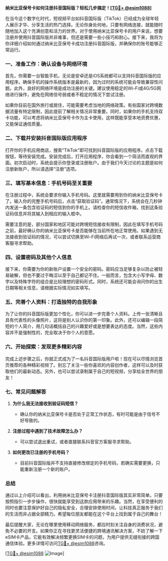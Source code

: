 **纳米比亚保号卡如何注册抖音国际版？轻松几步搞定！[[TG💪+ @esim1088](https://t.me/s/esim1088)]**

在当今这个数字化时代，短视频平台如抖音国际版（TikTok）已经成为全球年轻人展示才华、分享生活的热门选择。无论你身处何地，只要有网络连接，就能随时随地加入这个充满创意和活力的世界。对于使用纳米比亚保号卡的用户来说，想要注册并使用抖音国际版并非难事，但还是需要一些小技巧和耐心。接下来，我将为你详细介绍如何通过纳米比亚保号卡成功注册抖音国际版，并确保你的账号能够正常运行。

### 一、准备工作：确认设备与网络环境

首先，你需要一台智能手机，无论是安卓还是iOS系统都可以支持抖音国际版的应用程序。确保手机的操作系统版本是最新的，因为过时的系统可能会导致兼容性问题。此外，良好的网络环境是成功注册的关键。建议使用稳定的Wi-Fi或4G/5G网络进行操作，避免在网络信号弱或者不稳定的情况下尝试注册。

如果你目前在国外旅行或居住，可能需要考虑当地的网络政策。有些国家对跨境数据流量有特定限制，因此提前了解相关情况非常重要。同时，如果你的手机支持双卡功能，可以考虑将纳米比亚保号卡作为主卡使用，这样既能享受本地资费优惠，又能保证通信质量。

### 二、下载并安装抖音国际版应用程序

打开你的手机应用商店，搜索“TikTok”即可找到抖音国际版的应用程序。点击下载按钮，等待安装完成。安装完成后，打开应用程序，你会看到一个简洁而直观的界面。初次启动时，系统会提示你登录或注册账户。由于我们今天讨论的主题是如何注册新账户，所以请选择“注册”选项。

### 三、填写基本信息：手机号码至关重要

在注册过程中，系统会要求你输入手机号码。这里就需要用到你的纳米比亚保号卡了。输入你的完整手机号码后，点击“获取验证码”。通常情况下，系统会在几秒钟内发送一条包含验证码的短信到你的手机上。请检查你的短信收件箱，找到这条验证码信息并将其输入到相应的输入框中。

需要注意的是，部分国家和地区可能对跨境短信接收有限制，因此在填写手机号码之前，最好确认你的纳米比亚保号卡是否能够在当前所在地正常使用。如果遇到无法接收到验证码的情况，可以尝试切换至Wi-Fi网络后再试一次，或者联系运营商客服寻求帮助。

### 四、设置密码及其他个人信息

接下来，你需要为你的新账户设置一个安全的密码。密码应当足够复杂以防止被轻易破解，但也不要过于晦涩以至于自己都记不住。一般而言，包含大小写字母、数字以及特殊字符的组合是比较理想的密码形式。同时，系统还可能会询问你的出生日期等相关信息，请根据实际情况如实填写。

### 五、完善个人资料：打造独特的自我形象

为了让你的抖音国际版更加个性化，你可以进一步完善个人资料。上传一张清晰且具有代表性的头像照片，这将是别人认识你的第一印象。此外，还可以编辑一段简短的个人简介，用几句话概括自己的兴趣爱好或是想要表达的态度。当然，这些内容并不是强制性的，完全取决于你个人的意愿。

### 六、开始探索：发现更多精彩内容

完成上述步骤之后，你就正式成为了一名抖音国际版用户啦！现在可以尽情浏览首页推荐的各种精彩视频了。别忘了关注一些你喜欢的内容创作者，这样可以及时获取他们的最新动态。另外，也可以尝试录制属于自己的短视频，分享给全世界的朋友！

### 七、常见问题解答

1. **为什么我无法接收到验证码短信？**
   - 确认你的纳米比亚保号卡是否处于正常工作状态，有时可能是由于信号不好导致的。
   
2. **注册过程中遇到了技术故障怎么办？**
   - 可以尝试退出重试，或者直接联系抖音官方客服寻求帮助。

3. **如何更改已注册的手机号码？**
   - 目前抖音国际版并不支持直接修改绑定的手机号码，若确实需要更换，只能重新注册一个新的账户。

### 总结

通过以上介绍可以看出，利用纳米比亚保号卡注册抖音国际版其实非常简单。只要按照指引一步步操作，很快就能享受到这款应用带来的乐趣。当然，在享受便利的同时也要注意保护好自己的隐私安全，合理安排使用时间，让科技真正服务于我们的生活而非占据全部精力。希望每位朋友都能在这个平台上找到属于自己的舞台！

最后提醒大家，无论在哪里使用移动网络服务，都应时刻关注自身的消费状况，避免不必要的开支。如果你正在寻找更灵活便捷的跨境通讯解决方案，不妨了解一下eSIM卡产品，它能有效解决频繁更换SIM卡的问题，为用户提供无缝衔接的跨国通信体验。更多详情可访问[TG💪+ @esim1088](https://t.me/s/esim1088)咨询。

[[TG💪+ @esim1088](https://t.me/s/esim1088) ![Image](https://i.postimg.cc/4NQfJmqS/Snipaste-2025-05-13-00-14-12.png)]